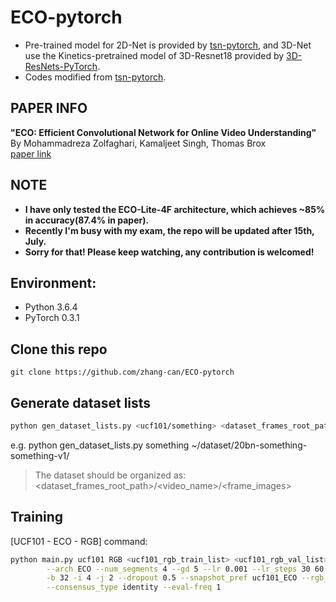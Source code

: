 # ECO-pytorch

* Pre-trained model for 2D-Net is provided by [tsn-pytorch](https://github.com/yjxiong/tsn-pytorch), and 3D-Net use the Kinetics-pretrained model of 3D-Resnet18 provided by [3D-ResNets-PyTorch](https://github.com/kenshohara/3D-ResNets-PyTorch).
* Codes modified from [tsn-pytorch](https://github.com/yjxiong/tsn-pytorch).

## PAPER INFO
**"ECO: Efficient Convolutional Network for Online Video Understanding"**<br>
By Mohammadreza Zolfaghari, Kamaljeet Singh, Thomas Brox<br>
[paper link](https://arxiv.org/pdf/1804.09066.pdf)

## NOTE

* **I have only tested the ECO-Lite-4F architecture, which achieves ~85% in accuracy(87.4% in paper).**
* **Recently I'm busy with my exam, the repo will be updated after 15th, July.**
* **Sorry for that! Please keep watching, any contribution is welcomed!**

## Environment:
* Python 3.6.4
* PyTorch 0.3.1

## Clone this repo

```
git clone https://github.com/zhang-can/ECO-pytorch
```

## Generate dataset lists

```bash
python gen_dataset_lists.py <ucf101/something> <dataset_frames_root_path>
```
e.g. python gen_dataset_lists.py something ~/dataset/20bn-something-something-v1/

> The dataset should be organized as:<br>
> <dataset_frames_root_path>/<video_name>/<frame_images>

## Training

[UCF101 - ECO - RGB] command:

```bash
python main.py ucf101 RGB <ucf101_rgb_train_list> <ucf101_rgb_val_list> \
        --arch ECO --num_segments 4 --gd 5 --lr 0.001 --lr_steps 30 60 --epochs 80 \
        -b 32 -i 4 -j 2 --dropout 0.5 --snapshot_pref ucf101_ECO --rgb_prefix img_ \
        --consensus_type identity --eval-freq 1
```
